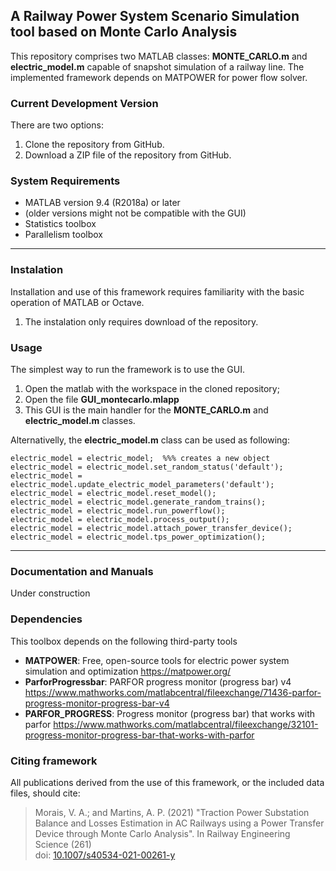 

A Railway Power System Scenario Simulation tool based on Monte Carlo Analysis
-----------------------------------------------------------------------------

This repository comprises two MATLAB classes: **MONTE_CARLO.m** and **electric_model.m** capable of snapshot simulation of a railway line.
The implemented framework depends on MATPOWER for power flow solver.


### Current Development Version
There are two options:
1. Clone the repository from GitHub.
2. Download a ZIP file of the repository from GitHub.


### System Requirements
*   MATLAB version 9.4 (R2018a) or later
*   (older versions might not be compatible with the GUI)
*   Statistics toolbox
*   Parallelism toolbox

------------
### Instalation
Installation and use of this framework requires familiarity with the basic
operation of MATLAB or Octave.
1. The instalation only requires download of the repository.


### Usage
The simplest way to run the framework is to use the GUI. 
1. Open the matlab with the workspace in the cloned repository;
2. Open the file **GUI_montecarlo.mlapp**
3. This GUI is the main handler for the **MONTE_CARLO.m** and **electric_model.m** classes.

Alternativelly, the **electric_model.m** class can be used as following:

    electric_model = electric_model;  %%% creates a new object
    electric_model = electric_model.set_random_status('default');
    electric_model = electric_model.update_electric_model_parameters('default');
    electric_model = electric_model.reset_model();
    electric_model = electric_model.generate_random_trains();
    electric_model = electric_model.run_powerflow();
    electric_model = electric_model.process_output();
    electric_model = electric_model.attach_power_transfer_device();
    electric_model = electric_model.tps_power_optimization();

------------
### Documentation and Manuals
Under construction

### Dependencies
This toolbox depends on the following third-party tools
*   **MATPOWER**: Free, open-source tools for electric power system simulation and optimization 
https://matpower.org/
*   **ParforProgressbar**: PARFOR progress monitor (progress bar) v4 
https://www.mathworks.com/matlabcentral/fileexchange/71436-parfor-progress-monitor-progress-bar-v4
*   **PARFOR_PROGRESS**: Progress monitor (progress bar) that works with parfor
https://www.mathworks.com/matlabcentral/fileexchange/32101-progress-monitor-progress-bar-that-works-with-parfor

### Citing framework
All publications derived from the use of this framework, or the included data
files, should cite:
>   Morais, V. A.; and Martins, A. P. (2021) "Traction Power Substation Balance and Losses Estimation in AC Railways
    using a Power Transfer Device through Monte Carlo Analysis". 
    In Railway Engineering Science (261)    
    doi: [10.1007/s40534-021-00261-y][1]
    
    
[1]: https://doi.org/10.1007/s40534-021-00261-y

